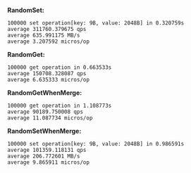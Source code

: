**RandomSet:**

```
100000 set operation[key: 9B, value: 2048B] in 0.320759s
average 311760.379675 qps
average 635.991175 MB/s
average 3.207592 micros/op
```

**RandomGet:**

```
100000 get operation in 0.663533s
average 150708.328087 qps
average 6.635333 micros/op
```


**RandomGetWhenMerge:**

```
100000 get operation in 1.108773s
average 90189.750008 qps
average 11.087734 micros/op
```


**RandomSetWhenMerge:**

```
100000 set operation[key: 9B, value: 2048B] in 0.986591s
average 101359.118131 qps
average 206.772601 MB/s
average 9.865911 micros/op
```
